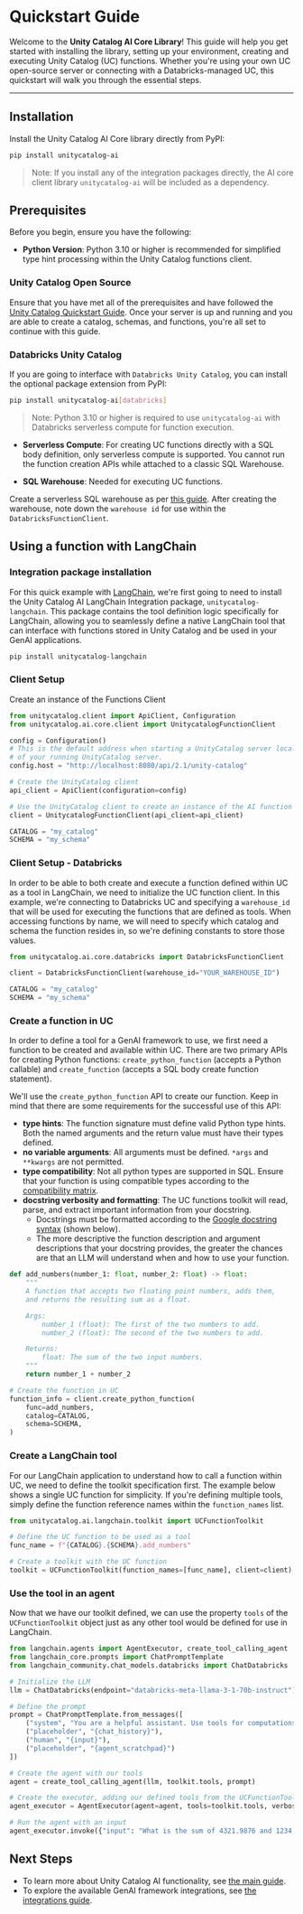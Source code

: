 # Quickstart Guide

Welcome to the **Unity Catalog AI Core Library**! This guide will help you get started with installing the library, setting up your environment, creating and executing Unity Catalog (UC) functions. Whether you're using your own UC open-source server or connecting with a Databricks-managed UC, this quickstart will walk you through the essential steps.

---

## Installation

Install the Unity Catalog AI Core library directly from PyPI:

```sh
pip install unitycatalog-ai
```

> Note: If you install any of the integration packages directly, the AI core client library `unitycatalog-ai` will be included as a dependency.

## Prerequisites

Before you begin, ensure you have the following:

- **Python Version**: Python 3.10 or higher is recommended for simplified type hint processing within the Unity Catalog functions client.

### Unity Catalog Open Source

Ensure that you have met all of the prerequisites and have followed the
[Unity Catalog Quickstart Guide](../quickstart.md). Once your server is up and running and you are able to create a catalog, schemas, and functions, you're all set to continue with this guide.

### Databricks Unity Catalog

If you are going to interface with ``Databricks Unity Catalog``, you can install the optional package extension from PyPI:

```sh
pip install unitycatalog-ai[databricks]
```

>Note: Python 3.10 or higher is required to use `unitycatalog-ai` with Databricks serverless compute for function execution.

- **Serverless Compute**: For creating UC functions directly with a SQL body definition, only serverless compute is supported. You cannot run the
function creation APIs while attached to a classic SQL Warehouse.

- **SQL Warehouse**: Needed for executing UC functions.

Create a serverless SQL warehouse as per [this guide](https://docs.databricks.com/en/compute/sql-warehouse/create.html). After creating the warehouse,
note down the `warehouse id` for use within the `DatabricksFunctionClient`.

## Using a function with LangChain

### Integration package installation

For this quick example with [LangChain](https://python.langchain.com/v0.2/docs/introduction/), we're first going to need to install the Unity Catalog
AI LangChain Integration package, `unitycatalog-langchain`. This package contains the tool definition logic specifically for LangChain, allowing you to
seamlessly define a native LangChain tool that can interface with functions stored in Unity Catalog and be used in your GenAI applications.

``` sh
pip install unitycatalog-langchain
```

### Client Setup

Create an instance of the Functions Client

```python
from unitycatalog.client import ApiClient, Configuration
from unitycatalog.ai.core.client import UnitycatalogFunctionClient

config = Configuration()
# This is the default address when starting a UnityCatalog server locally. Update this to the uri
# of your running UnityCatalog server.
config.host = "http://localhost:8080/api/2.1/unity-catalog"

# Create the UnityCatalog client
api_client = ApiClient(configuration=config)

# Use the UnityCatalog client to create an instance of the AI function client
client = UnitycatalogFunctionClient(api_client=api_client)

CATALOG = "my_catalog"
SCHEMA = "my_schema"
```

### Client Setup - Databricks

In order to be able to both create and execute a function defined within UC as a tool in LangChain, we need to initialize the UC function client.
In this example, we're connecting to Databricks UC and specifying a `warehouse_id` that will be used for executing the functions that are
defined as tools. When accessing functions by name, we will need to specify which catalog and schema the function resides in, so we're defining constants
to store those values.

``` python
from unitycatalog.ai.core.databricks import DatabricksFunctionClient

client = DatabricksFunctionClient(warehouse_id="YOUR_WAREHOUSE_ID")

CATALOG = "my_catalog"
SCHEMA = "my_schema"
```

### Create a function in UC

In order to define a tool for a GenAI framework to use, we first need a function to be created and available within UC.
There are two primary APIs for creating Python functions: `create_python_function` (accepts a Python callable) and `create_function`
(accepts a SQL body create function statement).

We'll use the `create_python_function` API to create our function. Keep in mind that there are some requirements for the successful
use of this API:

- **type hints**: The function signature must define valid Python type hints. Both the named arguments and the return value must have their types defined.
- **no variable arguments**: All arguments must be defined. `*args` and `**kwargs` are not permitted.
- **type compatibility**: Not all python types are supported in SQL. Ensure that your function is using compatible types according to the
 [compatibility matrix](usage.md#python-to-sql-compatiblity-matrix).
- **docstring verbosity and formatting**: The UC functions toolkit will read, parse, and extract important information from your docstring.
    - Docstrings must be formatted according to the [Google docstring syntax](https://sphinxcontrib-napoleon.readthedocs.io/en/latest/example_google.html) (shown below).
    - The more descriptive the function description and argument descriptions that your docstring provides, the greater the chances are that an LLM will understand when and how to use your function.

``` python
def add_numbers(number_1: float, number_2: float) -> float:
    """
    A function that accepts two floating point numbers, adds them,
    and returns the resulting sum as a float.

    Args:
        number_1 (float): The first of the two numbers to add.
        number_2 (float): The second of the two numbers to add.

    Returns:
        float: The sum of the two input numbers.
    """
    return number_1 + number_2

# Create the function in UC
function_info = client.create_python_function(
    func=add_numbers,
    catalog=CATALOG,
    schema=SCHEMA,
)
```

### Create a LangChain tool

For our LangChain application to understand how to call a function within UC, we need to define the toolkit specification first.
The example below shows a single UC function for simplicity. If you're defining multiple tools, simply define the function reference
names within the `function_names` list.

``` python
from unitycatalog.ai.langchain.toolkit import UCFunctionToolkit

# Define the UC function to be used as a tool
func_name = f"{CATALOG}.{SCHEMA}.add_numbers"

# Create a toolkit with the UC function
toolkit = UCFunctionToolkit(function_names=[func_name], client=client)
```

### Use the tool in an agent

Now that we have our toolkit defined, we can use the property `tools` of the `UCFunctionToolkit` object just as any other tool would
be defined for use in LangChain.

``` python
from langchain.agents import AgentExecutor, create_tool_calling_agent
from langchain_core.prompts import ChatPromptTemplate
from langchain_community.chat_models.databricks import ChatDatabricks

# Initialize the LLM
llm = ChatDatabricks(endpoint="databricks-meta-llama-3-1-70b-instruct")

# Define the prompt
prompt = ChatPromptTemplate.from_messages([
    ("system", "You are a helpful assistant. Use tools for computations if applicable."),
    ("placeholder", "{chat_history}"),
    ("human", "{input}"),
    ("placeholder", "{agent_scratchpad}")
])

# Create the agent with our tools
agent = create_tool_calling_agent(llm, toolkit.tools, prompt)

# Create the executor, adding our defined tools from the UCFunctionToolkit instance
agent_executor = AgentExecutor(agent=agent, tools=toolkit.tools, verbose=True)

# Run the agent with an input
agent_executor.invoke({"input": "What is the sum of 4321.9876 and 1234.5678?"})

```

## Next Steps

- To learn more about Unity Catalog AI functionality, see [the main guide](usage.md).
- To explore the available GenAI framework integrations, see [the integrations guide](integrations/index.md).
